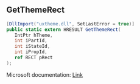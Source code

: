 ## GetThemeRect

```csharp
[DllImport("uxtheme.dll", SetLastError = true)]
public static extern HRESULT GetThemeRect(
   IntPtr hTheme,
   int iPartId,
   int iStateId,
   int iPropId,
   ref RECT pRect
);
```

Microsoft documentation: [Link](https://docs.microsoft.com/en-us/windows/win32/api/uxtheme/nf-uxtheme-getthemerect)
